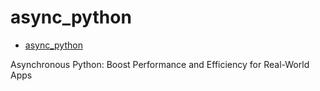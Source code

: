# async_python

<!--toc:start-->
- [async_python](#asyncpython)
<!--toc:end-->

Asynchronous Python: Boost Performance and Efficiency for Real-World Apps

